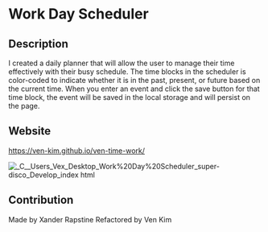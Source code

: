# Work Day Scheduler

## Description
I created a daily planner that will allow the user to manage their time effectively with their busy schedule. The time blocks in the scheduler is color-coded to indicate whether it is in the past, present, or future based on the current time. When you enter an event and click the save button for that time block, the event will be saved in the local storage and will persist on the page.

## Website
https://ven-kim.github.io/ven-time-work/

![_C__Users_Vex_Desktop_Work%20Day%20Scheduler_super-disco_Develop_index html](https://user-images.githubusercontent.com/85568921/126874750-90163294-a8a9-47cf-a89d-b1370ff3abfa.png)

## Contribution
Made by Xander Rapstine 
Refactored by Ven Kim
